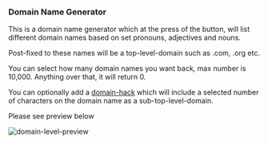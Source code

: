 <h3>Domain Name Generator</h3>
<p>This is a domain name generator which at the press of the button, will list different domain names based on set pronouns, adjectives and nouns.</p>
<p>Post-fixed to these names will be a top-level-domain such as .com, .org etc.</p>
<p>You can select how many domain names you want back, max number is 10,000. Anything over that, it will return 0.</p>
<p>You can optionally add a <a href="https://en.wikipedia.org/wiki/Domain_hack" target="_blank">domain-hack</a> which will include a selected number of characters on the domain name as a sub-top-level-domain.</p>

<p>Please see preview below</p>

<img href="src/assets/img/Domain-Name-Preview.jpg" alt="domain-level-preview">

